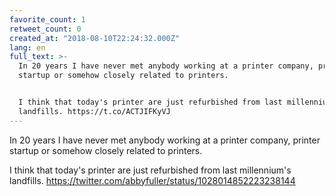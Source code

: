 ```yaml
---
favorite_count: 1
retweet_count: 0
created_at: "2018-08-10T22:24:32.000Z"
lang: en
full_text: >-
  In 20 years I have never met anybody working at a printer company, printer
  startup or somehow closely related to printers.


  I think that today's printer are just refurbished from last millennium's
  landfills. https://t.co/ACTJIFKyVJ
---
```


In 20 years I have never met anybody working at a printer company, printer
startup or somehow closely related to printers.

I think that today's printer are just refurbished from last millennium's
landfills. <https://twitter.com/abbyfuller/status/1028014852223238144>

